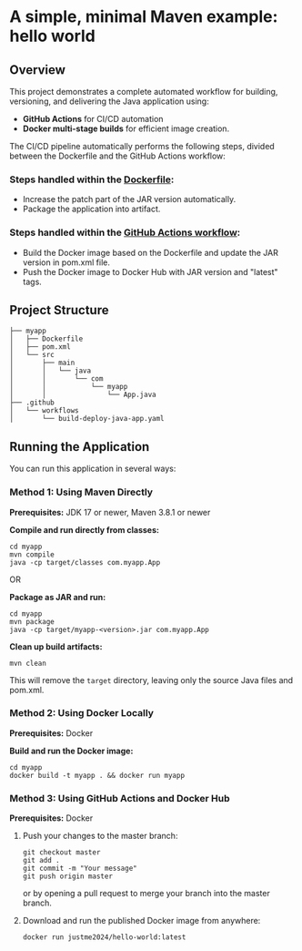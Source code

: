 # A simple, minimal Maven example: hello world

## Overview
This project demonstrates a complete automated workflow for building, versioning, and delivering the Java application using:

- **GitHub Actions** for CI/CD automation
- **Docker multi-stage builds** for efficient image creation.

The CI/CD pipeline automatically performs the following steps, divided between the Dockerfile and the GitHub Actions workflow:

### Steps handled within the [Dockerfile](./myapp/Dockerfile):
* Increase the patch part of the JAR version automatically.
* Package the application into artifact. 

### Steps handled within the [GitHub Actions workflow](.github/workflows/build-deploy-java-app.yaml):
* Build the Docker image based on the Dockerfile and update the JAR version in pom.xml file.
* Push the Docker image to Docker Hub with JAR version and "latest" tags.

## Project Structure
```
├── myapp
│   ├── Dockerfile
│   ├── pom.xml
│   └── src
│       ├── main
│       │   └── java
│       │       └── com
│       │           └── myapp
│       │               └── App.java
├── .github
│   └── workflows
│       └── build-deploy-java-app.yaml
```
## Running the Application

You can run this application in several ways:

### Method 1: Using Maven Directly

**Prerequisites:**
JDK 17 or newer, Maven 3.8.1 or newer

**Compile and run directly from classes:**
```
cd myapp
mvn compile
java -cp target/classes com.myapp.App
```

OR

**Package as JAR and run:**
```
cd myapp
mvn package
java -cp target/myapp-<version>.jar com.myapp.App
```

**Clean up build artifacts:**
```
mvn clean
```
This will remove the `target` directory, leaving only the source Java files and pom.xml.

### Method 2: Using Docker Locally

**Prerequisites:**
Docker

**Build and run the Docker image:**
```
cd myapp
docker build -t myapp . && docker run myapp
```

### Method 3: Using GitHub Actions and Docker Hub

**Prerequisites:**
Docker

1. Push your changes to the master branch:
   ```
   git checkout master
   git add .
   git commit -m "Your message"
   git push origin master
   ```
   or by opening a pull request to merge your branch into the master branch.

2. Download and run the published Docker image from anywhere:
   ```
   docker run justme2024/hello-world:latest
   ```
